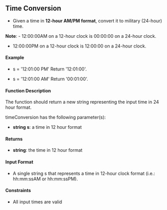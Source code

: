 ## Time Conversion

- Given a time in **12-hour AM/PM format**, convert it to military (24-hour) time.

**Note**: - 12:00:00AM on a 12-hour clock is 00:00:00 on a 24-hour clock.

- 12:00:00PM on a 12-hour clock is 12:00:00 on a 24-hour clock.

#### Example

- s = '12:01:00 PM'
  Return '12:01:00'.

- s = '12:01:00 AM'
  Return '00:01:00'.

#### Function Description

The function should return a new string representing the input time in 24 hour format.

timeConversion has the following parameter(s):

- **string s**: a time in 12 hour format

#### Returns

- **string**: the time in 12 hour format

#### Input Format

- A single string s that represents a time in 12-hour clock format (i.e.: hh:mm:ssAM or hh:mm:ssPM).

#### Constraints

- All input times are valid
